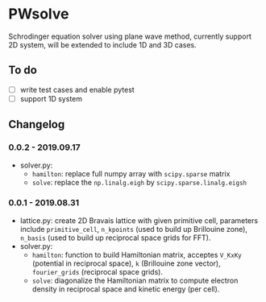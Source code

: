 # PWsolve
Schrodinger equation solver using plane wave method, currently support 2D system, will be extended to include 1D and 3D cases.

## To do
- [ ] write test cases and enable pytest
- [ ] support 1D system

## Changelog
### 0.0.2 - 2019.09.17
- solver.py:
    - `hamilton`: replace full numpy array with `scipy.sparse` matrix
    - `solve`: replace the `np.linalg.eigh` by `scipy.sparse.linalg.eigsh`
### 0.0.1 - 2019.08.31
- lattice.py: create 2D Bravais lattice with given primitive cell, parameters include `primitive_cell`, `n_kpoints` (used to build up Brillouine zone), `n_basis` (used to build up reciprocal space grids for FFT).
- solver.py: 
    - `hamilton`: function to build Hamiltonian matrix, acceptes `V_KxKy` (potential in reciprocal space), `k` (Brillouine zone vector), `fourier_grids` (reciprocal space grids).
    - `solve`: diagonalize the Hamiltonian matrix to compute electron density in reciprocal space and kinetic energy (per cell).
